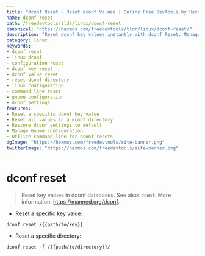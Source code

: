 ```yaml
---
title: "dconf Reset - Reset dconf Values | Online Free DevTools by Hexmos"
name: dconf-reset
path: /freedevtools/tldr/linux/dconf-reset
canonical: "https://hexmos.com/freedevtools/tldr/linux/dconf-reset/"
description: "Reset dconf key values instantly with dconf Reset. Manage configuration settings and restore default values using command line. Free online tool, no registration required."
category: linux
keywords:
- dconf reset
- linux dconf
- configuration reset
- dconf key reset
- dconf value reset
- reset dconf directory
- linux configuration
- command line reset
- gnome configuration
- dconf settings
features:
- Reset a specific dconf key value
- Reset all values in a dconf directory
- Restore dconf settings to default
- Manage Gnome configuration
- Utilize command line for dconf resets
ogImage: "https://hexmos.com/freedevtools/site-banner.png"
twitterImage: "https://hexmos.com/freedevtools/site-banner.png"
---
```


# dconf reset

> Reset key values in dconf databases.
> See also: `dconf`.
> More information: <https://manned.org/dconf>.

- Reset a specific key value:

`dconf reset /{{path/to/key}}`

- Reset a specific directory:

`dconf reset -f /{{path/to/directory}}/`
